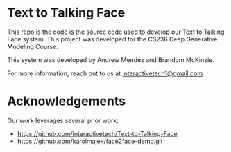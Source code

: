 # Text to Talking Face
This repo is the  code is the source code used to develop our Text to Talking Face system.
This project was developed for the CS236 Deep Generative Modeling Course. 

This system was developed by Andrew Mendez and Brandom McKinzie. 

For more information, reach out to us at interactivetech1@gmail.com
# Acknowledgements

Our work leverages several prior work:

- https://github.com/interactivetech/Text-to-Talking-Face
- https://github.com/karolmajek/face2face-demo.git


